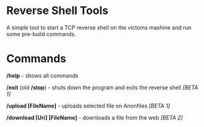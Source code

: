 # Reverse Shell Tools

A simple tool to start a TCP reverse shell on the victoms mashine and run some pre-build commands.

# Commands
**/help** - shows all commands

**/exit** (old **/stop**) - shuts down the program and exits the reverse shell  *[BETA 1]*

**/upload [FileName]** - uploads selected file on Anonfiles  *[BETA 1]*

**/download [Uri] [FileName]** - downloads a file from the web *[BETA 2]*
